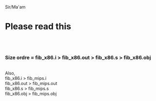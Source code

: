 Sir/Ma'am 
<br>
<h1> Please read this </h1>
<br>
<br>
<h3>Size ordre = fib_x86.i > fib_x86.out > fib_x86.s > fib_x86.obj</h3>
<br>
Also,
<br>
fib_x86.i > fib_mips.i
<br>
fib_x86.out > fib_mips.out
<br>
fib_x86.s > fib_mips.s
<br>
fib_x86.obj > fib_mips.obj
